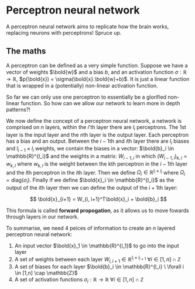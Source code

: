 # Perceptron neural network

A perceptron neural network aims to replicate how the brain works, replacing neurons with perceptrons! Spruce up.

## The maths

A perceptron can be defined as a very simple function. Suppose we have a vector of weights $\bold{w}$ and a bias $b$, and an activation function $\sigma: \mathbb{R} \rightarrow \mathbb{R}$, $p(\bold{x}) = \sigma(\bold{x}.\bold{w}+b)$. It is just a linear function that is wrapped in a (potentially) non-linear activation function.

So far we can only use one perceptron to essentially be a glorified non-linear function. So how can we allow our network to learn more in depth patterns?!

We now define the concept of a perceptron neural network, a network is comprised on $n$ layers, within the $i$'th layer there are $l_i$ perceptrons. The $1$st layer is the input layer and the $n$th layer is the output layer. Each perceptron has a bias and an output. Between the $i-1$th and $i$th layer there are $l_i$ biases and $l_{i-1} \times l_{i}$ weights, we contain the biases in a vector: $\bold{b}_i \in \mathbb{R}^{l_i}$ and the weights in a matrix: $W_{i-1,i}$ in which $(W_{i-1,i})_{k,l} = w_{k,l}$ where $w_{k,l}$ is the weight between the kth perceptron in the $i-1$th layer and the $l$th perceptron in the $i$th layer. Then we define $\Omega_i \in \mathbb{R}^{l_i \times l_i}$ where $\Omega_i = \text{diag}(\sigma_i)$. Finally if we define $\bold{x}_i \in \mathbb{R}^{l_i}$ as the output of the $i$th layer then we can define the output of the $i+1$th layer:

$$
\bold{x}_{i+1} = W_{i, i+1}^T\bold{x}_i + \bold{b}_i
$$

This formula is called **forward propogation**, as it allows us to move fowards through layers in our network.

To summarise, we need 4 peices of information to create an $n$ layered perceptron neural network:

1. An input vector $\bold{x}_1 \in \mathbb{R}^{l_1}$ to go into the input layer
2. A set of weights between each layer $W_{i, i+1} \in \mathbb{R}^{l_{i} \times l_{i+1}} \ \forall i \in [1,n] \cap \mathbb{Z}$ 
3. A set of biases for each layer $\bold{b}_i \in \mathbb{R}^{l_i} \ \forall i \in [1,n] \cap \mathbb{Z}$ 
4. A set of activation functions $\sigma_i: \mathbb{R} \rightarrow \mathbb{R} \ \forall i \in [1,n] \cap \mathbb{Z}$
